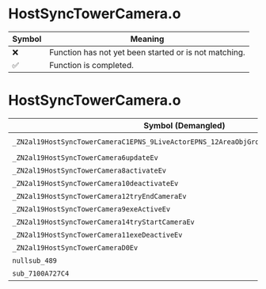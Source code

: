 # HostSyncTowerCamera.o
| Symbol | Meaning 
| ------------- | ------------- 
| :x: | Function has not yet been started or is not matching. 
| :white_check_mark: | Function is completed. 


# HostSyncTowerCamera.o
| Symbol (Demangled) | Symbol (Mangled) | Decompiled? |
| ------------- |  ------------- | ------------- |
| `_ZN2al19HostSyncTowerCameraC1EPNS_9LiveActorEPNS_12AreaObjGroupERKNS_13ActorInitInfoE` | `al::HostSyncTowerCamera::HostSyncTowerCamera(al::LiveActor *,al::AreaObjGroup *,al::ActorInitInfo const&)` | :white_check_mark: |
| `_ZN2al19HostSyncTowerCamera6updateEv` | `al::HostSyncTowerCamera::update(void)` | :white_check_mark: |
| `_ZN2al19HostSyncTowerCamera8activateEv` | `al::HostSyncTowerCamera::activate(void)` | :white_check_mark: |
| `_ZN2al19HostSyncTowerCamera10deactivateEv` | `al::HostSyncTowerCamera::deactivate(void)` | :white_check_mark: |
| `_ZN2al19HostSyncTowerCamera12tryEndCameraEv` | `al::HostSyncTowerCamera::tryEndCamera(void)` | :white_check_mark: |
| `_ZN2al19HostSyncTowerCamera9exeActiveEv` | `al::HostSyncTowerCamera::exeActive(void)` | :white_check_mark: |
| `_ZN2al19HostSyncTowerCamera14tryStartCameraEv` | `al::HostSyncTowerCamera::tryStartCamera(void)` | :white_check_mark: |
| `_ZN2al19HostSyncTowerCamera11exeDeactiveEv` | `al::HostSyncTowerCamera::exeDeactive(void)` | :white_check_mark: |
| `_ZN2al19HostSyncTowerCameraD0Ev` | `al::HostSyncTowerCamera::~HostSyncTowerCamera()` | :white_check_mark: |
| `nullsub_489` | `` | :white_check_mark: |
| `sub_7100A727C4` | `` | :white_check_mark: |
